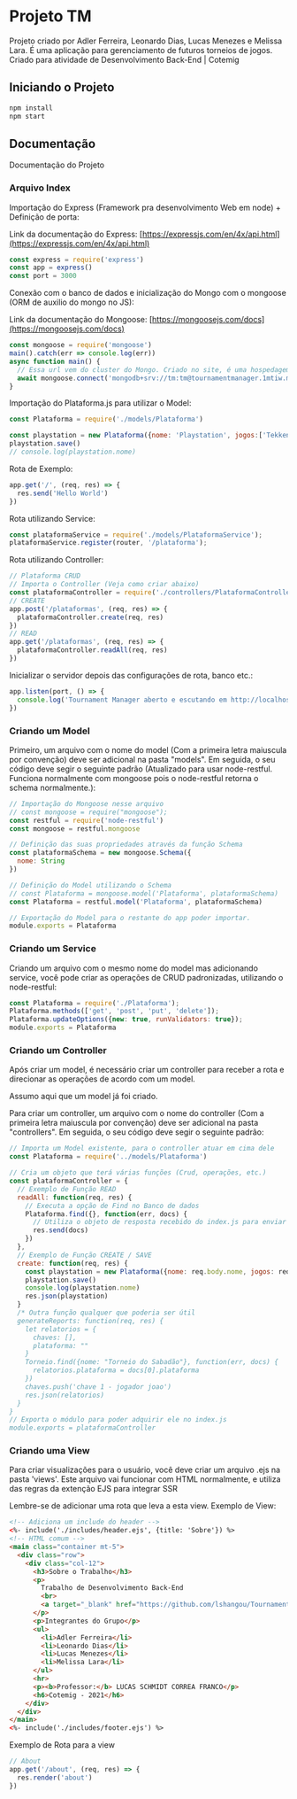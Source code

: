 # Projeto TM

Projeto criado por Adler Ferreira, Leonardo Dias, Lucas Menezes e Melissa Lara. É uma aplicação para gerenciamento de futuros torneios de jogos. Criado para atividade de Desenvolvimento Back-End | Cotemig

## Iniciando o Projeto

```cmd
npm install
npm start
```

## Documentação

Documentação do Projeto

### Arquivo Index

Importação do Express (Framework pra desenvolvimento Web em node) + Definição de porta:

Link da documentação do Express: [https://expressjs.com/en/4x/api.html](https://expressjs.com/en/4x/api.html)

```js
const express = require('express')
const app = express()
const port = 3000
```

Conexão com o banco de dados e inicialização do Mongo com o mongoose (ORM de auxilio do mongo no JS):

Link da documentação do Mongoose: [https://mongoosejs.com/docs](https://mongoosejs.com/docs)

```js
const mongoose = require('mongoose')
main().catch(err => console.log(err))
async function main() {
  // Essa url vem do cluster do Mongo. Criado no site, é uma hospedagem gratuita temporária do Mongo! (https://cloud.mongodb.com/v2/6182974e71064e34af74755a#clusters/connect?clusterId=TournamentManager)
  await mongoose.connect('mongodb+srv://tm:tm@tournamentmanager.1mtiw.mongodb.net/tm?retryWrites=true&w=majority');
}
```

Importação do Plataforma.js para utilizar o Model:

```js
const Plataforma = require('./models/Plataforma')

const playstation = new Plataforma({nome: 'Playstation', jogos:['Tekken 7, Fortnite']})
playstation.save()
// console.log(playstation.nome)
```

Rota de Exemplo:

```js
app.get('/', (req, res) => {
  res.send('Hello World')
})
```

Rota utilizando Service:

```js
const plataformaService = require('./models/PlataformaService');
plataformaService.register(router, '/plataforma');
```

Rota utilizando Controller:

```js
// Plataforma CRUD
// Importa o Controller (Veja como criar abaixo)
const plataformaController = require('./controllers/PlataformaController')
// CREATE
app.post('/plataformas', (req, res) => {
  plataformaController.create(req, res)
})
// READ
app.get('/plataformas', (req, res) => {
  plataformaController.readAll(req, res)
})
```

Inicializar o servidor depois das configurações de rota, banco etc.:

```js
app.listen(port, () => {
  console.log('Tournament Manager aberto e escutando em http://localhost:' + port)
})
```

### Criando um Model

Primeiro, um arquivo com o nome do model (Com a primeira letra maiuscula por convenção) deve ser adicional na pasta "models". Em seguida, o seu código deve segir o seguinte padrão (Atualizado para usar node-restful. Funciona normalmente com mongoose pois o node-restful retorna o schema normalmente.):

```js
// Importação do Mongoose nesse arquivo
// const mongoose = require("mongoose");
const restful = require('node-restful')
const mongoose = restful.mongoose

// Definição das suas propriedades através da função Schema
const plataformaSchema = new mongoose.Schema({
  nome: String
})

// Definição do Model utilizando o Schema
// const Plataforma = mongoose.model('Plataforma', plataformaSchema)
const Plataforma = restful.model('Plataforma', plataformaSchema)

// Exportação do Model para o restante do app poder importar.
module.exports = Plataforma
```

### Criando um Service

Criando um arquivo com o mesmo nome do model mas adicionando service, você pode criar as operações de CRUD padronizadas, utilizando o node-restful:

```js
const Plataforma = require('./Plataforma');
Plataforma.methods(['get', 'post', 'put', 'delete']);
Plataforma.updateOptions({new: true, runValidators: true});
module.exports = Plataforma
```

### Criando um Controller

Após criar um model, é necessário criar um controller para receber a rota e direcionar as operações de acordo com um model.

Assumo aqui que um model já foi criado.

Para criar um controller, um arquivo com o nome do controller (Com a primeira letra maiuscula por convenção) deve ser adicional na pasta "controllers". Em seguida, o seu código deve segir o seguinte padrão:

```js
// Importa um Model existente, para o controller atuar em cima dele
const Plataforma = require('../models/Plataforma')

// Cria um objeto que terá várias funções (Crud, operações, etc.)
const plataformaController = {
  // Exemplo de Função READ
  readAll: function(req, res) {
    // Executa a opção de Find no Banco de dados
    Plataforma.find({}, function(err, docs) {
      // Utiliza o objeto de resposta recebido do index.js para enviar os arquivos como json
      res.send(docs)
    })
  },
  // Exemplo de Função CREATE / SAVE
  create: function(req, res) {
    const playstation = new Plataforma({nome: req.body.nome, jogos: req.body.jogos})
    playstation.save()
    console.log(playstation.nome)
    res.json(playstation)
  }
  /* Outra função qualquer que poderia ser útil
  generateReports: function(req, res) {
    let relatorios = {
      chaves: [],
      plataforma: ""
    }
    Torneio.find({nome: "Torneio do Sabadão"}, function(err, docs) {
      relatorios.plataforma = docs[0].plataforma
    })
    chaves.push('chave 1 - jogador joao')
    res.json(relatorios)
  }
}
// Exporta o módulo para poder adquirir ele no index.js
module.exports = plataformaController
```

### Criando uma View

Para criar visualizações para o usuário, você deve criar um arquivo .ejs na pasta 'views'.
Este arquivo vai funcionar com HTML normalmente, e utiliza das regras da extenção EJS para integrar SSR

Lembre-se de adicionar uma rota que leva a esta view.
Exemplo de View:

```html
<!-- Adiciona um include do header -->
<%- include('./includes/header.ejs', {title: 'Sobre'}) %>
<!-- HTML comum -->
<main class="container mt-5">
  <div class="row">
    <div class="col-12">
      <h3>Sobre o Trabalho</h3>
      <p>
        Trabalho de Desenvolvimento Back-End
        <br>
        <a target="_blank" href="https://github.com/lshangou/Tournament-Manager">GitHub do Projeto</a>
      </p>
      <p>Integrantes do Grupo</p>
      <ul>
        <li>Adler Ferreira</li>
        <li>Leonardo Dias</li>
        <li>Lucas Menezes</li>
        <li>Melissa Lara</li>
      </ul>
      <hr>
      <p><b>Professor:</b> LUCAS SCHMIDT CORREA FRANCO</p>
      <h6>Cotemig - 2021</h6>
    </div>
  </div>
</main>
<%- include('./includes/footer.ejs') %>
```

Exemplo de Rota para a view

```js
// About
app.get('/about', (req, res) => {
  res.render('about')
})
```